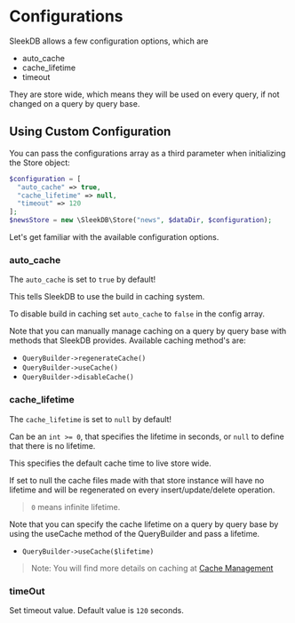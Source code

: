 <!--METADATA
{
    "title": "Configurations",
    "url": "configurations",
    "icon": "construct"
}
!METADATA-->

# Configurations

SleekDB allows a few configuration options, which are

- auto_cache
- cache_lifetime
- timeout

They are store wide, which means they will be used on every query, if not changed on a query by query base.

## Using Custom Configuration

You can pass the configurations array as a third parameter when initializing the Store object:

```php
$configuration = [
  "auto_cache" => true,
  "cache_lifetime" => null,
  "timeout" => 120
];
$newsStore = new \SleekDB\Store("news", $dataDir, $configuration);
```

Let's get familiar with the available configuration options.

### auto_cache

The `auto_cache` is set to `true` by default!

This tells SleekDB to use the build in caching system.

To disable build in caching set `auto_cache` to `false` in the config array.

Note that you can manually manage caching on a query by query base with methods that SleekDB provides.
Available caching method's are:

- `QueryBuilder->regenerateCache()`
- `QueryBuilder->useCache()`
- `QueryBuilder->disableCache()`

### cache_lifetime

The `cache_lifetime` is set to `null` by default!

Can be an `int >= 0`, that specifies the lifetime in seconds, or `null` to define that there is no lifetime.

This specifies the default cache time to live store wide.

If set to null the cache files made with that store instance will have no lifetime and will be regenerated on every insert/update/delete operation.

> `0` means infinite lifetime.

Note that you can specify the cache lifetime on a query by query base by using the useCache method of the QueryBuilder and pass a lifetime.

- `QueryBuilder->useCache($lifetime)`

> Note: You will find more details on caching at <a class="gotoblock" href="/#/cache-management">Cache Management</a>

### timeOut

Set timeout value. Default value is `120` seconds.
